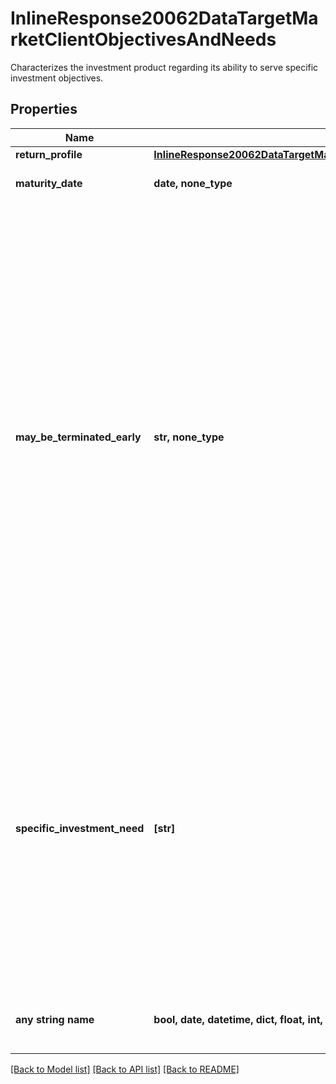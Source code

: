 # InlineResponse20062DataTargetMarketClientObjectivesAndNeeds

Characterizes the investment product regarding its ability to serve specific investment objectives.

## Properties
Name | Type | Description | Notes
------------ | ------------- | ------------- | -------------
**return_profile** | [**InlineResponse20062DataTargetMarketClientObjectivesAndNeedsReturnProfile**](InlineResponse20062DataTargetMarketClientObjectivesAndNeedsReturnProfile.md) |  | [optional] 
**maturity_date** | **date, none_type** | Maturity date of the investment product. | [optional] 
**may_be_terminated_early** | **str, none_type** | Indicates whether the investment product is unsuitable for investors not accepting financial products with potential termination prior to maturity. (That means, a \&quot;yes\&quot; value indicates that the product may not last until maturity and thus conflicts with an investor profile rejecting premature redemption.) The termination could be initiated by the issuer (callable), by the investor (puttable) or automatically due to an event, e.g. barrier breach (auto-callable). | [optional] 
**specific_investment_need** | **[str]** | Indicates whether the investment product is suitable for investors with a specific investment need. This attribute provides either a general statement (yes or no) or a set of needs (green investment, ethical investment, islamic banking, Environmental, social and governance (ESG), other) covered by the product. | [optional] 
**any string name** | **bool, date, datetime, dict, float, int, list, str, none_type** | any string name can be used but the value must be the correct type | [optional]

[[Back to Model list]](../README.md#documentation-for-models) [[Back to API list]](../README.md#documentation-for-api-endpoints) [[Back to README]](../README.md)


